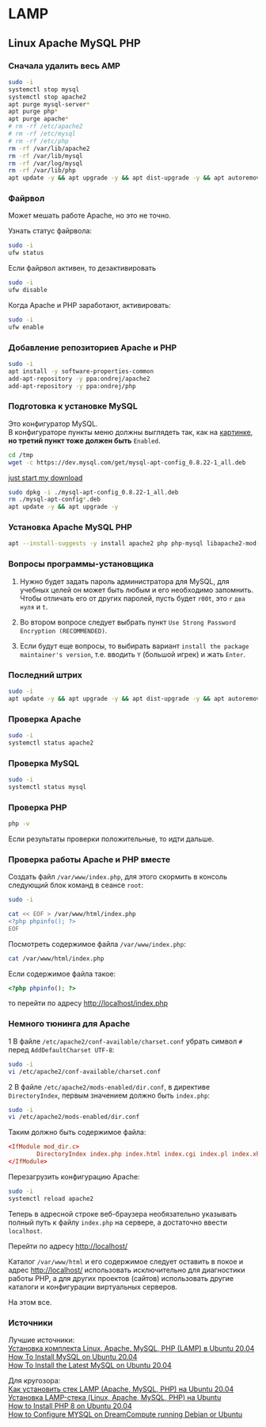 # LAMP

## Linux Apache MySQL PHP

### Сначала удалить весь AMP

```sh
sudo -i
systemctl stop mysql
systemctl stop apache2
apt purge mysql-server*
apt purge php*
apt purge apache*
# rm -rf /etc/apache2
# rm -rf /etc/mysql
# rm -rf /etc/php
rm -rf /var/lib/apache2
rm -rf /var/lib/mysql
rm -rf /var/log/mysql
rm -rf /var/lib/php
apt update -y && apt upgrade -y && apt dist-upgrade -y && apt autoremove -y && apt autoclean -y && apt clean -y
```

### Файрвол

Может мешать работе Apache, но это не точно.

Узнать статус файрвола:

```sh
sudo -i
ufw status
```

Если файрвол активен, то дезактивировать

```sh
sudo -i
ufw disable
```

Когда Apache и PHP заработают, активировать:

```sh
sudo -i
ufw enable
```

### Добавление репозиториев Apache и PHP

```sh
sudo -i
apt install -y software-properties-common
add-apt-repository -y ppa:ondrej/apache2
add-apt-repository -y ppa:ondrej/php
```

### Подготовка к установке MySQL

Это конфигуратор MySQL.  
В конфигураторе пункты меню должны выглядеть так, как на [картинке](https://macrodmin.ru/wp-content/uploads/2018/11/Configure-MySQL-APT-Config.png), **но третий пункт тоже должен быть** `Enabled`.

```sh
cd /tmp
wget -c https://dev.mysql.com/get/mysql-apt-config_0.8.22-1_all.deb
```

[just start my download](https://dev.mysql.com/get/mysql-apt-config_0.8.22-1_all.deb)

```sh
sudo dpkg -i ./mysql-apt-config_0.8.22-1_all.deb
rm ./mysql-apt-config*.deb
apt update -y && apt upgrade -y
```

### Установка Apache MySQL PHP

```sh
apt --install-suggests -y install apache2 php php-mysql libapache2-mod-php mysql-server
```

### Вопросы программы-установщика

1. Нужно будет задать пароль администратора для MySQL, для учебных целей он может быть любым и его необходимо запомнить.
Чтобы отличать его от других паролей, пусть будет `r00t`, это `r` `два нуля` и `t`.

2. Во втором вопросе следует выбрать пункт `Use Strong Password Encryption (RECOMMENDED)`.

3. Если будут еще вопросы, то выбирать вариант `install the package maintainer's version`, т.е. вводить `Y` (большой игрек) и жать `Enter`.

### Последний штрих

```sh
sudo -i
apt update -y && apt upgrade -y && apt dist-upgrade -y && apt autoremove -y && apt autoclean -y && apt clean -y
```

### Проверка Apache

```sh
sudo -i
systemctl status apache2
```

### Проверка MySQL

```sh
sudo -i
systemctl status mysql
```

### Проверка PHP

```sh
php -v
```

Если результаты проверки положительные, то идти дальше.

### Проверка работы Apache и PHP вместе

Создать файл `/var/www/index.php`, для этого скормить в консоль следующий блок команд в сеансе `root`:

```sh
sudo -i
```

```sh
cat << EOF > /var/www/html/index.php
<?php phpinfo(); ?>
EOF

```

Посмотреть содержимое файла `/var/www/index.php`:

```sh
cat /var/www/html/index.php
```

Если содержимое файла такое:

```php
<?php phpinfo(); ?>
```

то перейти по адресу [http://localhost/index.php](http://localhost/index.php)

### Немного тюнинга для Apache

1 В файле `/etc/apache2/conf-available/charset.conf` убрать символ `#` перед `AddDefaultCharset UTF-8`:

```sh
sudo -i
vi /etc/apache2/conf-available/charset.conf
```

2 В файле `/etc/apache2/mods-enabled/dir.conf`, в директиве `DirectoryIndex`, первым значением должно быть `index.php`:

```sh
sudo -i
vi /etc/apache2/mods-enabled/dir.conf
```

Таким должно быть содержимое файла:

```conf
<IfModule mod_dir.c>
        DirectoryIndex index.php index.html index.cgi index.pl index.xhtml index.htm
</IfModule>
```

Перезагрузить конфигурацию Apache:

```sh
sudo -i
systemctl reload apache2
```

Теперь в адресной строке веб-браузера необязательно указывать полный путь к файлу `index.php` на сервере, а достаточно ввести `localhost`.

Перейти по адресу [http://localhost/](http://localhost/)

Каталог `/var/www/html` и его содержимое следует оставить в покое и адрес [http://localhost/](http://localhost/) использовать исключительно для диагностики работы PHP, а для других проектов (сайтов) использовать другие каталоги и конфигурации виртуальных серверов.

На этом все.

### Источники

Лучшие источники:  
[Установка комплекта Linux, Apache, MySQL, PHP (LAMP) в Ubuntu 20.04](https://www.digitalocean.com/community/tutorials/how-to-install-linux-apache-mysql-php-lamp-stack-on-ubuntu-20-04-ru)  
[How To Install MySQL on Ubuntu 20.04](https://www.digitalocean.com/community/tutorials/how-to-install-mysql-on-ubuntu-20-04)  
[How To Install the Latest MySQL on Ubuntu 20.04](https://www.digitalocean.com/community/tutorials/how-to-install-the-latest-mysql-on-ubuntu-20-04)  

Для кругозора:  
[Как установить стек LAMP (Apache, MySQL, PHP) на Ubuntu 20.04](https://timeweb.com/ru/community/articles/kak-ustanovit-stek-lamp-na-ubuntu-20-04?utm_medium=affilate&utm_source=admitad&utm_campaign=admitad-virtual-hosting&admitad_uid=84543c8414c2ed545da19f88364c3fce)  
[Установка LAMP-стека (Linux, Apache, MySQL, PHP) на Ubuntu](https://selectel.ru/blog/lamp-install-ubuntu/)  
[How to Install PHP 8 on Ubuntu 20.04](https://linuxize.com/post/how-to-install-php-8-on-ubuntu-20-04/)  
[How to Configure MYSQL on DreamCompute running Debian or Ubuntu](https://help.dreamhost.com/hc/en-us/articles/215879487-How-to-Configure-MYSQL-on-DreamCompute-running-Debian-or-Ubuntu)  
